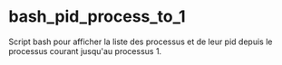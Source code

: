 # bash_pid_process_to_1
Script bash pour afficher la liste des processus et de leur pid depuis le processus courant jusqu'au processus 1.
